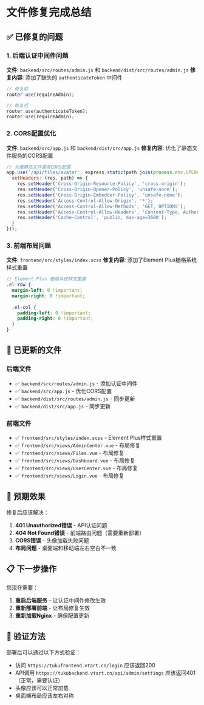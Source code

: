 # 文件修复完成总结

## ✅ 已修复的问题

### 1. 后端认证中间件问题
**文件**: `backend/src/routes/admin.js` 和 `backend/dist/src/routes/admin.js`
**修复内容**: 添加了缺失的 `authenticateToken` 中间件
```javascript
// 修复前
router.use(requireAdmin);

// 修复后
router.use(authenticateToken);
router.use(requireAdmin);
```

### 2. CORS配置优化
**文件**: `backend/src/app.js` 和 `backend/dist/src/app.js`
**修复内容**: 优化了静态文件服务的CORS配置
```javascript
// 头像静态文件服务CORS配置
app.use('/api/files/avatar', express.static(path.join(process.env.UPLOAD_PATH || './storage', 'users'), {
  setHeaders: (res, path) => {
    res.setHeader('Cross-Origin-Resource-Policy', 'cross-origin');
    res.setHeader('Cross-Origin-Opener-Policy', 'unsafe-none');
    res.setHeader('Cross-Origin-Embedder-Policy', 'unsafe-none');
    res.setHeader('Access-Control-Allow-Origin', '*');
    res.setHeader('Access-Control-Allow-Methods', 'GET, OPTIONS');
    res.setHeader('Access-Control-Allow-Headers', 'Content-Type, Authorization');
    res.setHeader('Cache-Control', 'public, max-age=3600');
  }
}));
```

### 3. 前端布局问题
**文件**: `frontend/src/styles/index.scss`
**修复内容**: 添加了Element Plus栅格系统样式重置
```scss
// Element Plus 栅格系统样式重置
.el-row {
  margin-left: 0 !important;
  margin-right: 0 !important;
  
  .el-col {
    padding-left: 0 !important;
    padding-right: 0 !important;
  }
}
```

## 📁 已更新的文件

### 后端文件
- ✅ `backend/src/routes/admin.js` - 添加认证中间件
- ✅ `backend/src/app.js` - 优化CORS配置
- ✅ `backend/dist/src/routes/admin.js` - 同步更新
- ✅ `backend/dist/src/app.js` - 同步更新

### 前端文件
- ✅ `frontend/src/styles/index.scss` - Element Plus样式重置
- ✅ `frontend/src/views/AdminCenter.vue` - 布局修复
- ✅ `frontend/src/views/Files.vue` - 布局修复
- ✅ `frontend/src/views/Dashboard.vue` - 布局修复
- ✅ `frontend/src/views/UserCenter.vue` - 布局修复
- ✅ `frontend/src/views/Login.vue` - 布局修复

## 🎯 预期效果

修复后应该解决：
1. **401 Unauthorized错误** - API认证问题
2. **404 Not Found错误** - 前端路由问题（需要重新部署）
3. **CORS错误** - 头像加载失败问题
4. **布局问题** - 桌面端和移动端左右空白不一致

## 📋 下一步操作

您现在需要：
1. **重启后端服务** - 让认证中间件修改生效
2. **重新部署前端** - 让布局修复生效
3. **重新加载Nginx** - 确保配置更新

## 🔧 验证方法

部署后可以通过以下方式验证：
- 访问 `https://tukufrontend.vtart.cn/login` 应该返回200
- API调用 `https://tukubackend.vtart.cn/api/admin/settings` 应该返回401（正常，需要认证）
- 头像应该可以正常加载
- 桌面端布局应该左右对称



